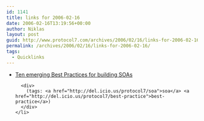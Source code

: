 ```yaml
---
id: 1141
title: links for 2006-02-16
date: 2006-02-16T13:19:56+00:00
author: Niklas
layout: post
guid: http://www.protocol7.com/archives/2006/02/16/links-for-2006-02-16/
permalink: /archives/2006/02/16/links-for-2006-02-16/
tags:
  - Quicklinks
---
```

<div class='microid-4d8f8a903fd3ac183c89b5668f39c50c69752e45'>
  <ul>
    <li>
      <div>
        <a href="http://searchwebservices.techtarget.com/originalContent/0,289142,sid26_gci882714,00.html">Ten emerging Best Practices for building SOAs</a>
      </div>
      
      <div>
        (tags: <a href="http://del.icio.us/protocol7/soa">soa</a> <a href="http://del.icio.us/protocol7/best-practice">best-practice</a>)
      </div>
    </li>
  </ul>
</div>
